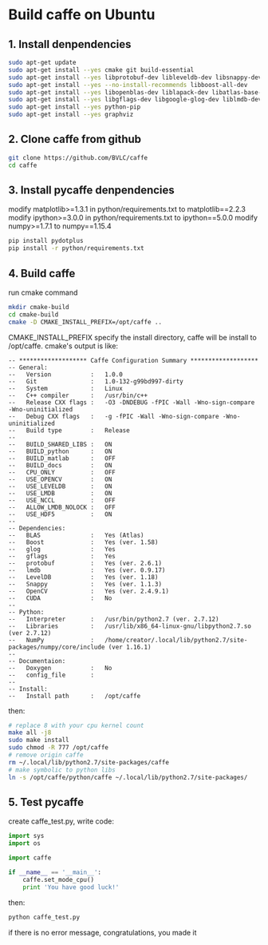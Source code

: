 # Build caffe on Ubuntu

## 1. Install denpendencies
```bash
sudo apt-get update 
sudo apt-get install --yes cmake git build-essential
sudo apt-get install --yes libprotobuf-dev libleveldb-dev libsnappy-dev libopencv-dev libhdf5-serial-dev protobuf-compiler
sudo apt-get install --yes --no-install-recommends libboost-all-dev
sudo apt-get install --yes libopenblas-dev liblapack-dev libatlas-base-dev
sudo apt-get install --yes libgflags-dev libgoogle-glog-dev liblmdb-dev
sudo apt-get install --yes python-pip
sudo apt-get install --yes graphviz

```

## 2. Clone caffe from github
```bash
git clone https://github.com/BVLC/caffe
cd caffe
```

## 3. Install pycaffe denpendencies
modify matplotlib>=1.3.1 in python/requirements.txt to 
matplotlib==2.2.3  
modify ipython>=3.0.0 in python/requirements.txt to 
ipython==5.0.0
modify numpy>=1.7.1 to numpy==1.15.4

```bash
pip install pydotplus
pip install -r python/requirements.txt
```

## 4. Build caffe
run cmake command
```bash
mkdir cmake-build
cd cmake-build
cmake -D CMAKE_INSTALL_PREFIX=/opt/caffe ..
```
CMAKE_INSTALL_PREFIX specify the install directory, caffe will
be install to /opt/caffe. cmake's output is like:
```
-- ******************* Caffe Configuration Summary *******************
-- General:
--   Version           :   1.0.0
--   Git               :   1.0-132-g99bd997-dirty
--   System            :   Linux
--   C++ compiler      :   /usr/bin/c++
--   Release CXX flags :   -O3 -DNDEBUG -fPIC -Wall -Wno-sign-compare -Wno-uninitialized
--   Debug CXX flags   :   -g -fPIC -Wall -Wno-sign-compare -Wno-uninitialized
--   Build type        :   Release
-- 
--   BUILD_SHARED_LIBS :   ON
--   BUILD_python      :   ON
--   BUILD_matlab      :   OFF
--   BUILD_docs        :   ON
--   CPU_ONLY          :   OFF
--   USE_OPENCV        :   ON
--   USE_LEVELDB       :   ON
--   USE_LMDB          :   ON
--   USE_NCCL          :   OFF
--   ALLOW_LMDB_NOLOCK :   OFF
--   USE_HDF5          :   ON
-- 
-- Dependencies:
--   BLAS              :   Yes (Atlas)
--   Boost             :   Yes (ver. 1.58)
--   glog              :   Yes
--   gflags            :   Yes
--   protobuf          :   Yes (ver. 2.6.1)
--   lmdb              :   Yes (ver. 0.9.17)
--   LevelDB           :   Yes (ver. 1.18)
--   Snappy            :   Yes (ver. 1.1.3)
--   OpenCV            :   Yes (ver. 2.4.9.1)
--   CUDA              :   No
-- 
-- Python:
--   Interpreter       :   /usr/bin/python2.7 (ver. 2.7.12)
--   Libraries         :   /usr/lib/x86_64-linux-gnu/libpython2.7.so (ver 2.7.12)
--   NumPy             :   /home/creator/.local/lib/python2.7/site-packages/numpy/core/include (ver 1.16.1)
-- 
-- Documentaion:
--   Doxygen           :   No
--   config_file       :   
-- 
-- Install:
--   Install path      :   /opt/caffe
```

then:
```bash
# replace 8 with your cpu kernel count
make all -j8
sudo make install
sudo chmod -R 777 /opt/caffe
# remove origin caffe
rm ~/.local/lib/python2.7/site-packages/caffe
# make symbolic to python libs
ln -s /opt/caffe/python/caffe ~/.local/lib/python2.7/site-packages/

```
## 5. Test pycaffe
create caffe_test.py, write code:
```python
import sys
import os

import caffe

if __name__ == '__main__':
	caffe.set_mode_cpu()
	print 'You have good luck!'
```
then:
```bash
python caffe_test.py
```
if there is no error message, congratulations, you made it
